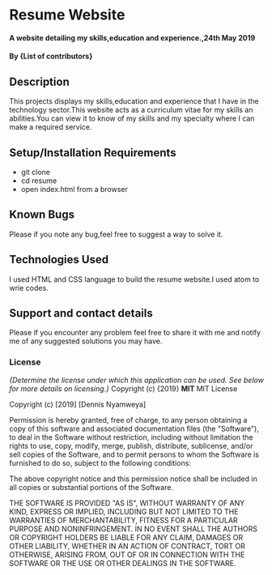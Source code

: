 # Resume Website
#### A website detailing my skills,education and experience.,24th May 2019
#### By **{List of contributors}**
## Description
 This projects displays my skills,education and experience that I have in the technology sector.This website
 acts as a curriculum vitae for my skills an abilities.You can view it to know of my skills and my specialty
 where I can make a required service.
## Setup/Installation Requirements
* git clone
* cd resume
* open index.html from a browser
## Known Bugs
Please if you note any bug,feel free to suggest a way to solve it.
## Technologies Used
I used HTML and CSS language to build the resume website.I used atom to wrie codes.
## Support and contact details
Please if you encounter any problem feel free to share it with me and notify me of any suggested solutions you
may have.
### License
*{Determine the license under which this application can be used.  See below for more details on licensing.}*
Copyright (c) {2019} **MIT**
MIT License

Copyright (c) [2019] [Dennis Nyamweya]

Permission is hereby granted, free of charge, to any person obtaining a copy
of this software and associated documentation files (the "Software"), to deal
in the Software without restriction, including without limitation the rights
to use, copy, modify, merge, publish, distribute, sublicense, and/or sell
copies of the Software, and to permit persons to whom the Software is
furnished to do so, subject to the following conditions:

The above copyright notice and this permission notice shall be included in all
copies or substantial portions of the Software.

THE SOFTWARE IS PROVIDED "AS IS", WITHOUT WARRANTY OF ANY KIND, EXPRESS OR
IMPLIED, INCLUDING BUT NOT LIMITED TO THE WARRANTIES OF MERCHANTABILITY,
FITNESS FOR A PARTICULAR PURPOSE AND NONINFRINGEMENT. IN NO EVENT SHALL THE
AUTHORS OR COPYRIGHT HOLDERS BE LIABLE FOR ANY CLAIM, DAMAGES OR OTHER
LIABILITY, WHETHER IN AN ACTION OF CONTRACT, TORT OR OTHERWISE, ARISING FROM,
OUT OF OR IN CONNECTION WITH THE SOFTWARE OR THE USE OR OTHER DEALINGS IN THE
SOFTWARE.
